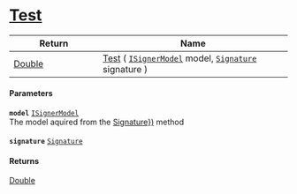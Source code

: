 # [Test](./IClassifier--Test.md)



| Return<div><a href="#"><img width=225></a></div> | Name<div><a href="#"><img width=525></a></div> | 
| --- | --- | 
| [Double](https://docs.microsoft.com/en-us/dotnet/api/System.Double) | [Test](./IClassifier--Test.md) ( [`ISignerModel`](./../ISignerModel.md) model, [`Signature`](./../../Signature.md) signature ) | 


#### Parameters
**`model`**  [`ISignerModel`](./../ISignerModel.md)<br>The model aquired from the [Signature})](https://github.com/sigstat/sigstat/blob/develop/docs/md/SigStat/Common/Pipeline/IClassifier/Train(System/Collections/Generic/List{SigStat/Common/Signature}).md) method<br><br>**`signature`**  [`Signature`](./../../Signature.md)<br>
#### Returns
[Double](https://docs.microsoft.com/en-us/dotnet/api/System.Double)<br>
